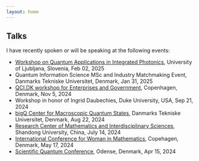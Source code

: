 ```yaml
---
layout: home
---
```


## Talks
I have recently spoken or will be speaking at the following events:
* [Workshop on Quantum Applications in Integrated Photonics](https://trainings.epixfab.eu/en/upcoming-trainings/training/workshop-on-quantum-applications-in-integrated-photonics), University of Ljubljana, Slovenia, Feb 02, 2025
* Quantum Information Science MSc and Industry Matchmaking Event, Danmarks Tekniske Universitet, Denmark, Jan 31, 2025 
* [QCI.DK workshop for Enterprises and Government](), Copenhagen, Denmark, Nov 5, 2024
* Workshop in honor of Ingrid Daubechies, Duke University, USA, Sep 21, 2024
* [bigQ Center for Macroscopic Quantum States](https://www.bigq.fysik.dtu.dk/about-bigq), Danmarks Tekniske Universitet, Denmark, Aug 22, 2024
* [Research Center of Mathematics and Interdisciplinary Sciences](https://www.mis.sdu.edu.cn/index.htm), Shandong University, China, July 14, 2024
* [International Conference for Woman in Mathematics](https://www.math.ku.dk/english/calendar/events/women-in-math/#:~:text=To%20mark%20this%20date%20and,May%2017%2C%202024%20in%20Copenhagen), Copehagen, Denmark, May 17, 2024
* [Scientific Quantum Conference](https://dqc.dk/event/scientific-quantum-conference/), Odense, Denmark, Apr 15, 2024
